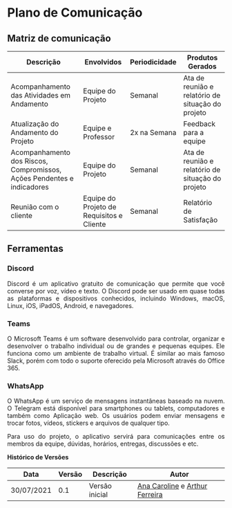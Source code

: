 # Plano de Comunicação
<!-- ## Introdução
O Gerenciamento de Tempo é uma etapa essencial de planejamento que visa organizar as atividades em ordem cronológica. -->

## Matriz de comunicação

| Descrição                                                              | Envolvidos                                | Periodicidade | Produtos Gerados                                  |
| ---------------------------------------------------------------------- | ----------------------------------------- | ------------- | ------------------------------------------------- |
| Acompanhamento das Atividades em Andamento                             | Equipe do Projeto                         | Semanal       | Ata de reunião e relatório de situação do projeto |
| Atualização do Andamento do Projeto                                    | Equipe e Professor                        | 2x na Semana  | Feedback para a equipe                            |
| Acompanhamento dos Riscos, Compromissos, Ações Pendentes e indicadores | Equipe do Projeto                         | Semanal       | Ata de reunião e relatório de situação do projeto |
| Reunião com o cliente                                                  | Equipe do Projeto de Requisitos e Cliente | Semanal       | Relatório de Satisfação                           |


## Ferramentas

### Discord
  <p style="text-align: justify"> Discord é um aplicativo gratuito de comunicação que permite que você converse por voz, vídeo e texto. O Discord pode ser usado em quase todas as plataformas e dispositivos conhecidos, incluindo Windows, macOS, Linux, iOS, iPadOS, Android, e navegadores. </p>

### Teams
  <p style="text-align: justify"> O Microsoft Teams é um software desenvolvido para controlar, organizar e desenvolver o trabalho individual ou de grandes e pequenas equipes. Ele funciona como um ambiente de trabalho virtual. É similar ao mais famoso Slack, porém com todo o suporte oferecido pela Microsoft através do Office 365. </p>

### WhatsApp
  <p style="text-align: justify">  O WhatsApp é um serviço de mensagens instantâneas baseado na nuvem. O Telegram está disponível para smartphones ou tablets, computadores e também como Aplicação web. Os usuários podem enviar mensagens e trocar fotos, vídeos, stickers e arquivos de qualquer tipo. </p>

  <p style="text-align: justify"> Para uso do projeto, o aplicativo servirá para comunicações entre os membros da equipe, dúvidas, horários, entregas, discussões e etc. </p>

**Histórico de Versões**

| Data       | Versão | Descrição      | Autor                                                                                                       |
| ---------- | ------ | -------------- | ----------------------------------------------------------------------------------------------------------- |
| 30/07/2021 | 0.1    | Versão inicial | [Ana Caroline](https://github.com/anaaroch) e [Arthur Ferreira](https://github.com/ArthurFerreiraRodrigues) |